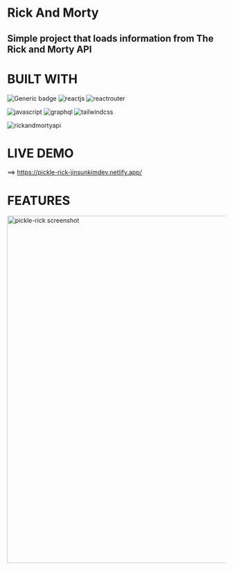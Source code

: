 # Rick And Morty 
## Simple project that loads information from The Rick and Morty API 
# BUILT WITH
![Generic badge](https://img.shields.io/badge/nodejs-v17.0.1-brightgreen.svg?style=plastic&logo=node.js)
![reactjs](https://img.shields.io/badge/reactjs-v17.0.2-%2361DBFB?style=plastic&logo=react)
![reactrouter](https://img.shields.io/badge/React_Router-CA4245?style=plastic&logo=react-router&logoColor=white)

![javascript](https://img.shields.io/badge/JavaScript-F7DF1E?style=plastic&logo=javascript&logoColor=black)
![graphql](https://img.shields.io/badge/Apollo%20Client-311C87?style=plastic&logo=apollographql&logoColor=white)
![tailwindcss](https://img.shields.io/badge/TailwindCSS-06B6D4?style=plastic&logo=tailwindcss&logoColor=white) 

![rickandmortyapi](https://img.shields.io/badge/API-rickandmorty-1abc9c.svg)
# LIVE DEMO
==> https://pickle-rick-jinsunkimdev.netlify.app/
# FEATURES
<img width="800" alt="pickle-rick screenshot" src="https://user-images.githubusercontent.com/69026725/159114326-40f57196-f9a2-4f0a-8c06-ed18468d8b68.png">

